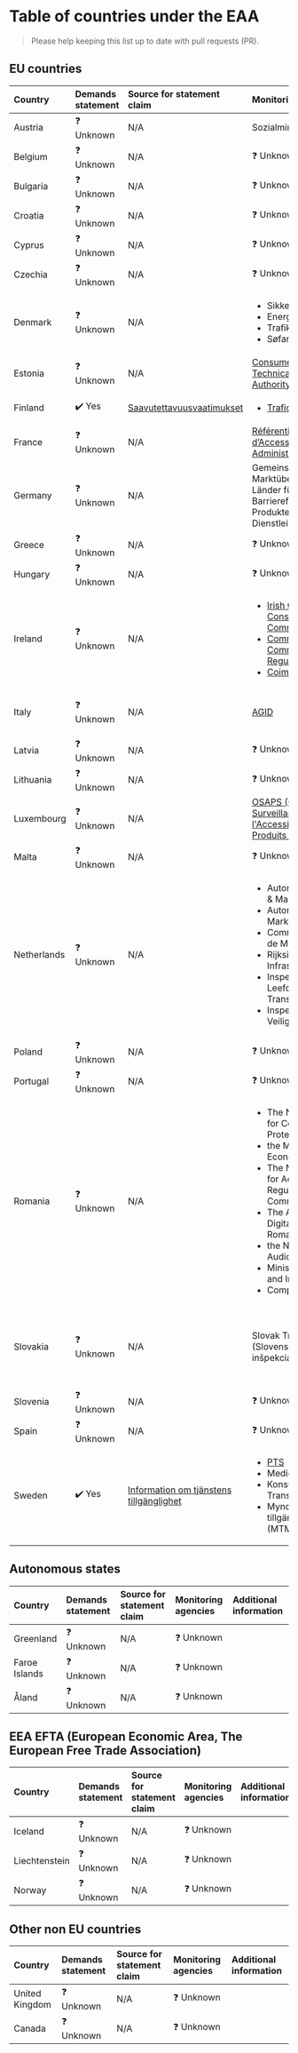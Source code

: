 # Table of countries under the EAA
> Please help keeping this list up to date with pull requests (PR).

## EU countries

| Country              | Demands statement   | Source for statement claim | Monitoring agencies | Additional information |
| :------------------- | :------------------ | :------------------------- | :------------------ | :--------------------- |
| Austria              | ❓ Unknown          |   N/A                      | Sozialministeriumsservice | [Sozialministeriumsservice](https://www.sozialministerium.gv.at/Themen/Soziales/Menschen-mit-Behinderungen/Behinderung-und-Barrierefreiheit-in-der-Europaeischen-Union-und-International.html) |
| Belgium              | ❓ Unknown          |   N/A                      | ❓ Unknown          |                        |
| Bulgaria             | ❓ Unknown          |   N/A                      | ❓ Unknown          |                        |
| Croatia              | ❓ Unknown          |   N/A                      | ❓ Unknown          |                        |
| Cyprus               | ❓ Unknown          |   N/A                      | ❓ Unknown          |                        |
| Czechia              | ❓ Unknown          |   N/A                      | ❓ Unknown          |                        |
| Denmark              | ❓ Unknown          |   N/A                      | <ul><li>Sikkerhedsstyrelsen</li><li>Energistyrelsen</li><li>Trafikstyrelsen</li><li>Søfartsstyrelsen</li></ul> | [Hvem fører kontrol med hvad i tilgængelighedsloven?](https://useit-consulting.dk/aktuelt/hvem-forer-kontrol-med-hvad-i-tilgaengelighedsloven/) |
| Estonia              | ❓ Unknown          |   N/A                      | [Consumer Protection and Technical Regulatory Authority](https://www.ttja.ee/en) |  [ Products and Services Accessibility Act](https://www.riigiteataja.ee/en/eli/524082022008/consolide#:~:text=%C2%A7%2016.%20%C2%A0Supervisory%20authority) |
| Finland              |  ✔️ Yes             |   [Saavutettavuusvaatimukset](https://www.saavutettavuusvaatimukset.fi/fi/digipalvelulain-vaatimukset/muutokset-digipalvelulakiin) | <ul><li>[Traficom](https://www.traficom.fi/fi/traficom/esteettomyys)</li></ul> | |
| France               | ❓ Unknown          |   N/A                      | [Référentiel Général d’Accessibilité pour les Administrations (RGAA)](https://accessibilite.numerique.gouv.fr/) |  [ Article from Tgpi](https://www.tpgi.com/french-law-2005-102-rgaa-and-web-accessibility/) |
| Germany              | ❓ Unknown          |   N/A                      | Gemeinsame Marktüberwachung der Länder für die Barrierefreiheit von Produkten und Dienstleistungen (MLBF)          |                        |
| Greece               | ❓ Unknown          |   N/A                      | ❓ Unknown          |                        |
| Hungary              | ❓ Unknown          |   N/A                      | ❓ Unknown          |                        |
| Ireland              | ❓ Unknown          |   N/A                      | <ul><li>[Irish Competition and Consumer Protection Commission (CCPC)](https://www.ccpc.ie/)</li><li>[Commission for Communications Regulation](https://www.comreg.ie/)</li><li>[Coimisiún na Meán](https://www.cnam.ie/)</li></ul> | <ul><li>[Article about Ireland from Tpgi](https://www.tpgi.com/ireland-digital-accessibility-laws-eaa-and-beyond/)</li><li>[Overview of the Irish implementing measures](https://www.mhc.ie/latest/insights/european-accessibility-act-implemented-into-irish-law)</li></ul> |
| Italy                | ❓ Unknown          |   N/A                      | [AGID](https://www.agid.gov.it/en/intervention-areas/accessibility-usability) | [Article from Tpgi about The Stanca Act, the Italian digital accessibility law](https://www.tpgi.com/understanding-the-stanca-act-italys-digital-accessibility-law/) |
| Latvia               | ❓ Unknown          |   N/A                      | ❓ Unknown          |                        |
| Lithuania            | ❓ Unknown          |   N/A                      | ❓ Unknown          |                        |
| Luxembourg           | ❓ Unknown          |   N/A                      | [OSAPS (Office de la Surveillance de l'Accessibilité des Produits et Services)](https://osaps.lu)          |                        |
| Malta                | ❓ Unknown          |   N/A                      | ❓ Unknown          |                        |
| Netherlands          | ❓ Unknown          |   N/A                      | <ul><li>Autoriteit Consument & Markt (ACM)</li><li>Autoriteit Financiële Markten (AFM)</li><li>Commissariaat voor de Media (CvdM)</li><li>Rijksinspectie Digitale Infrastructuur (RDI)</li><li>Inspectie Leefomgeving en Transport (ILT)</li><li>Inspectie Justitie en Veiligheid</li> |                        |
| Poland               | ❓ Unknown          |   N/A                      | ❓ Unknown          |                        |
| Portugal             | ❓ Unknown          |   N/A                      | ❓ Unknown          |                        |
| Romania              | ❓ Unknown          |   N/A                      | <ul><li>The National Authority for Consumer Protection</li><li>the Ministry of Economy</li><li>The National Authority for Administration and Regulation in Communications</li><li>The Authority for the Digitalization of Romania</li><li>the National Audiovisual Council</li><li>Ministry of Transport and Infrastructure</li><li>Competition Council</li></ul>          |  <ul><li>[LAW No. 232 of July 19, 2022](https://legislatie.just.ro/public/DetaliiDocument/257778#:~:text=Chapter%20VI%20Market%20surveillance%20of%20products%20and%20the%20procedure%20for%20ensuring%20protection%20at%20European%20Union%20level)</li></ul>    |
| Slovakia             | ❓ Unknown          |   N/A                      | Slovak Trade Inspection (Slovenská obchodná inšpekcia) |    [Act No. 351/2022 Coll. on the Accessibility of Products and Services for Persons with Disabilities and on Amendments and Supplements to Certain Acts](https://www.slov-lex.sk/ezbierky/pravne-predpisy/SK/ZZ/2022/351/20250628.html#paragraf-8)   |
| Slovenia             | ❓ Unknown          |   N/A                      | ❓ Unknown          |                        |
| Spain                | ❓ Unknown          |   N/A                      | ❓ Unknown          |                        |
| Sweden               | ✔️ Yes               |   [Information om tjänstens tillgänglighet](https://pts.se/digital-inkludering/lagen-om-vissa-produkters-och-tjansters-tillganglighet/information-om-tjanstens-tillganglighet/)     | <ul><li>[PTS](https://pts.se/digital-inkludering/lagen-om-vissa-produkters-och-tjansters-tillganglighet/)</li><li>Mediemyndigheten</li><li>Konsumentverket och Transportstyrelsen</li><li>Myndigheten för tillgängliga medier (MTM)</li></ul>| [Supportmaterial from PTS](https://pts.se//nyheter-och-pressmeddelanden/nytt-stod-tillganglighetslagen/) |

## Autonomous states
| Country              | Demands statement   | Source for statement claim | Monitoring agencies | Additional information |
| :------------------- | :------------------ | :------------------------- | :------------------ | :--------------------- |
| Greenland            | ❓ Unknown          |   N/A                      | ❓ Unknown          |                        |
| Faroe Islands        | ❓ Unknown          |   N/A                      | ❓ Unknown          |                        |
| Åland                | ❓ Unknown          |   N/A                      | ❓ Unknown          |                        |

## EEA EFTA (European Economic Area, The European Free Trade Association)
| Country              | Demands statement   | Source for statement claim | Monitoring agencies | Additional information |
| :------------------- | :------------------ | :------------------------- | :------------------ | :--------------------- |
| Iceland              | ❓ Unknown          |   N/A                      | ❓ Unknown          |                        |
| Liechtenstein        | ❓ Unknown          |   N/A                      | ❓ Unknown          |                        |
| Norway               | ❓ Unknown          |   N/A                      | ❓ Unknown          |                        |

## Other non EU countries
| Country              | Demands statement   | Source for statement claim | Monitoring agencies | Additional information |
| :------------------- | :------------------ | :------------------------- | :------------------ | :--------------------- |
| United Kingdom       | ❓ Unknown          |   N/A                      | ❓ Unknown          |                        |
| Canada               | ❓ Unknown          |   N/A                      | ❓ Unknown          |                        |
